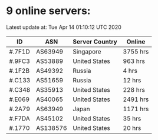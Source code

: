 # 9 online servers:

Latest update at: Tue Apr 14 01:10:12 UTC 2020

| ID | ASN | Server Country | Online |
| -- | --- | -------------- | ------ |
| #.7F1D | AS63949 | Singapore | 3755 hrs |
| #.9FC3 | AS53889 | United States | 963 hrs |
| #.1F2B | AS49392 | Russia | 4 hrs |
| #.C133 | AS51659 | Russia | 12 hrs |
| #.C348 | AS35913 | United States | 228 hrs |
| #.E069 | AS40065 | United States | 2491 hrs |
| #.2A79 | AS63949 | Japan | 1171 hrs |
| #.F7DA | AS45102 | United States | 35 hrs |
| #.1770 | AS138576 | United States | 20 hrs |

